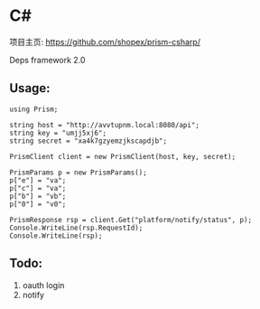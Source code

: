 C#
==========

项目主页:  https://github.com/shopex/prism-csharp/

Deps framework 2.0

## Usage:

```
using Prism;

string host = "http://avvtupnm.local:8080/api";
string key = "umjj5xj6";
string secret = "xa4k7gzyemzjkscapdjb";

PrismClient client = new PrismClient(host, key, secret);

PrismParams p = new PrismParams();
p["e"] = "va";
p["c"] = "va";
p["b"] = "vb";
p["0"] = "v0";

PrismResponse rsp = client.Get("platform/notify/status", p);
Console.WriteLine(rsp.RequestId);
Console.WriteLine(rsp);
```

## Todo:

1. oauth login
1. notify